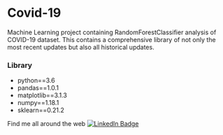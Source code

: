 # Covid-19
Machine Learning project containing RandomForestClassifier analysis of COVID-19 dataset.
This contains a comprehensive library of not only the most recent updates but also all historical updates.




### Library 
- python==3.6
- pandas==1.0.1
- matplotlib==3.1.3
- numpy==1.18.1
- sklearn==0.21.2

Find me all around the web
[![LinkedIn Badge](https://img.shields.io/badge/LinkedIn-Profile-informational?style=flat&logo=linkedin&logoColor=white&color=0D76A8)](https://www.linkedin.com/in/ashmit-singh-832b36202)
